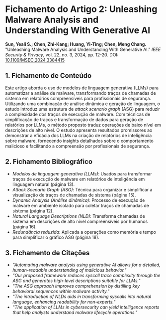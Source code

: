 # Fichamento do Artigo 2: Unleashing Malware Analysis and Understanding With Generative AI

**Sun, Yeali S.; Chen, Zhi-Kang; Huang, Yi-Ting; Chen, Meng Chang.** "Unleashing Malware Analysis and Understanding With Generative AI." *IEEE Security & Privacy*, vol. 22, no. 3, 2024, pp. 12-20. DOI: [10.1109/MSEC.2024.3384415](https://doi.org/10.1109/MSEC.2024.3384415)

## 1. Fichamento de Conteúdo

Este artigo aborda o uso de modelos de linguagem generativa (LLMs) para automatizar a análise de malware, transformando traços de chamadas de sistema em relatórios compreensíveis para profissionais de segurança. Utilizando uma combinação de análise dinâmica e geração de linguagem, o estudo introduz uma estrutura de _attack scenario graph_ (ASG) para reduzir a complexidade dos traços de execução de malware. Com técnicas de simplificação de traços e transformação de dados para geração de relatórios por LLMs, o método proposto traduz operações de baixo nível em descrições de alto nível. O estudo apresenta resultados promissores ao demonstrar a eficácia dos LLMs na criação de relatórios de inteligência sobre malware, fornecendo insights detalhados sobre o comportamento malicioso e facilitando a compreensão por profissionais de segurança.

## 2. Fichamento Bibliográfico

- _Modelos de linguagem generativa (LLMs)_: Usados para transformar traços de execução de malware em relatórios de inteligência em linguagem natural (página 13).
- _Attack Scenario Graph (ASG)_: Técnica para organizar e simplificar a visualização de traços de chamadas de sistema (página 15).
- _Dynamic Analysis (Análise dinâmica)_: Processo de execução de malware em ambiente isolado para coletar traços de chamadas de sistema (página 12).
- _Natural Language Descriptions (NLD)_: Transforma chamadas de sistema em descrições de alto nível compreensíveis por humanos (página 16).
- _Redundância reduzida_: Aplicada a operações como memória e tempo para simplificar o gráfico ASG (página 18).

## 3. Fichamento de Citações

* _"Automating malware analysis using generative AI allows for a detailed, human-readable understanding of malicious behavior."_  
* _"Our proposed framework reduces syscall trace complexity through the ASG and generates high-level descriptions suitable for LLMs."_  
* _"The ASG approach improves comprehension by distilling key behavioral sequences within malware activity."_  
* _"The introduction of NLDs aids in transforming syscalls into natural language, enhancing readability for non-experts."_  
* _"The application of LLMs in cybersecurity can yield intelligence reports that help analysts understand malware lifecycle operations."_  

